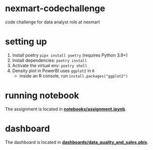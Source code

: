 # nexmart-codechallenge
code challenge for data analyst role at nexmart

# setting up
1. Install poetry `pipx install poetry` (requires Python 3.9+)
2. Install dependencies: `poetry install`
3. Activate the virtual env: `poetry shell`
3. Density plot in PowerBI uses `ggplot2` in `R`
    - inside an R console, run `install.packages("ggplot2")`

# running notebook
The assignment is located in **[notebooks/assignment.ipynb](notebooks/assignment.ipynb)**.

# dashboard
The dashboard is located in **[dashboards/data_quality_and_sales.pbix](dashboards/data_quality_and_sales.pbix)**.
